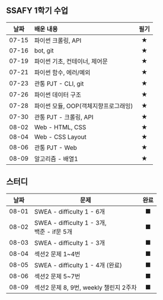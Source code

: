 ## SSAFY 1학기 수업


| 날짜  | 배운 내용                            | 필기 |
| :---: | :----------------------------------- | :--: |
| 07-15 | 파이썬 크롤링, API                   |  ★   |
| 07-16 | bot, git                             |  ★   |
| 07-19 | 파이썬 기초, 컨테이너, 제어문        |  ★   |
| 07-21 | 파이썬 함수, 에러/예외               |  ★   |
| 07-23 | 관통 PJT - CLI, git                  |  ★   |
| 07-26 | 파이썬 데이터 구조                   |  ★   |
| 07-28 | 파이썬 모듈, OOP(객체지향프로그래밍) |  ★   |
| 07-30 | 관통 PJT - 크롤링, API               |  ★   |
| 08-02 | Web - HTML, CSS                      |  ★   |
| 08-04 | Web - CSS Layout                     |  ★   |
| 08-06 | 관통 PJT - Web                       |  ★   |
| 08-09 | 알고리즘 - 배열1                     |  ★   |



## 스터디

| 날짜  | 문제                                             | 완료 |
| :---: | ------------------------------------------------ | :--: |
| 08-01 | SWEA - difficulty 1 - 6개                        |  ■   |
| 08-02 | SWEA - difficulty 1 - 3개, <br />백준 - if문 5개 |  ■   |
| 08-03 | SWEA - difficulty 1 - 3개                        |  ■   |
| 08-04 | 섹션2 문제 1~4번                                 |  ■   |
| 08-05 | SWEA - difficulty 1 - 4개 (완료)                 |  ■   |
| 08-06 | 섹션2 문제 5~7번                                 |  ■   |
| 08-09 | 섹션2 문제 8, 9번, weekly 챌린지 2주차           |  ■   |



